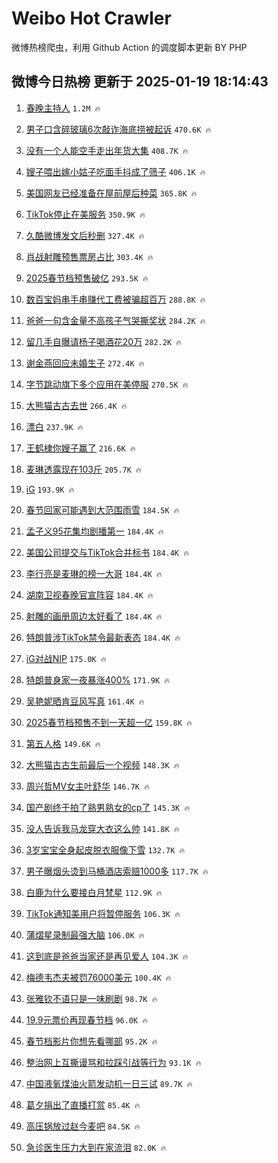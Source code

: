 # Weibo Hot Crawler 



微博热榜爬虫，利用 Github Action 的调度脚本更新 BY PHP 


## 微博今日热榜 更新于 2025-01-19 18:14:43 
1. [春晚主持人](https://s.weibo.com/weibo?q=%E6%98%A5%E6%99%9A%E4%B8%BB%E6%8C%81%E4%BA%BA&t=31&band_rank=1&Refer=top) `1.2M 🔥` 

1. [男子口含碎玻璃6次敲诈海底捞被起诉](https://s.weibo.com/weibo?q=%23%E7%94%B7%E5%AD%90%E5%8F%A3%E5%90%AB%E7%A2%8E%E7%8E%BB%E7%92%836%E6%AC%A1%E6%95%B2%E8%AF%88%E6%B5%B7%E5%BA%95%E6%8D%9E%E8%A2%AB%E8%B5%B7%E8%AF%89%23&t=31&band_rank=2&Refer=top) `470.6K 🔥` 

1. [没有一个人能空手走出年货大集](https://s.weibo.com/weibo?q=%23%E6%B2%A1%E6%9C%89%E4%B8%80%E4%B8%AA%E4%BA%BA%E8%83%BD%E7%A9%BA%E6%89%8B%E8%B5%B0%E5%87%BA%E5%B9%B4%E8%B4%A7%E5%A4%A7%E9%9B%86%23&t=31&band_rank=3&Refer=top) `408.7K 🔥` 

1. [嫂子喂出嫁小姑子吃面手抖成了筛子](https://s.weibo.com/weibo?q=%23%E5%AB%82%E5%AD%90%E5%96%82%E5%87%BA%E5%AB%81%E5%B0%8F%E5%A7%91%E5%AD%90%E5%90%83%E9%9D%A2%E6%89%8B%E6%8A%96%E6%88%90%E4%BA%86%E7%AD%9B%E5%AD%90%23&t=31&band_rank=4&Refer=top) `406.1K 🔥` 

1. [美国网友已经准备在屋前屋后种菜](https://s.weibo.com/weibo?q=%23%E7%BE%8E%E5%9B%BD%E7%BD%91%E5%8F%8B%E5%B7%B2%E7%BB%8F%E5%87%86%E5%A4%87%E5%9C%A8%E5%B1%8B%E5%89%8D%E5%B1%8B%E5%90%8E%E7%A7%8D%E8%8F%9C%23&t=31&band_rank=5&Refer=top) `365.8K 🔥` 

1. [TikTok停止在美服务](https://s.weibo.com/weibo?q=%23TikTok%E5%81%9C%E6%AD%A2%E5%9C%A8%E7%BE%8E%E6%9C%8D%E5%8A%A1%23&t=31&band_rank=6&Refer=top) `350.9K 🔥` 

1. [久酷微博发文后秒删](https://s.weibo.com/weibo?q=%23%E4%B9%85%E9%85%B7%E5%BE%AE%E5%8D%9A%E5%8F%91%E6%96%87%E5%90%8E%E7%A7%92%E5%88%A0%23&t=31&band_rank=7&Refer=top) `327.4K 🔥` 

1. [肖战射雕预售票房占比](https://s.weibo.com/weibo?q=%23%E8%82%96%E6%88%98%E5%B0%84%E9%9B%95%E9%A2%84%E5%94%AE%E7%A5%A8%E6%88%BF%E5%8D%A0%E6%AF%94%23&t=31&band_rank=8&Refer=top) `303.4K 🔥` 

1. [2025春节档预售破亿](https://s.weibo.com/weibo?q=%232025%E6%98%A5%E8%8A%82%E6%A1%A3%E9%A2%84%E5%94%AE%E7%A0%B4%E4%BA%BF%23&t=31&band_rank=9&Refer=top) `293.5K 🔥` 

1. [数百宝妈串手串赚代工费被骗超百万](https://s.weibo.com/weibo?q=%23%E6%95%B0%E7%99%BE%E5%AE%9D%E5%A6%88%E4%B8%B2%E6%89%8B%E4%B8%B2%E8%B5%9A%E4%BB%A3%E5%B7%A5%E8%B4%B9%E8%A2%AB%E9%AA%97%E8%B6%85%E7%99%BE%E4%B8%87%23&t=31&band_rank=10&Refer=top) `288.8K 🔥` 

1. [爸爸一句含金量不高孩子气哭撕奖状](https://s.weibo.com/weibo?q=%23%E7%88%B8%E7%88%B8%E4%B8%80%E5%8F%A5%E5%90%AB%E9%87%91%E9%87%8F%E4%B8%8D%E9%AB%98%E5%AD%A9%E5%AD%90%E6%B0%94%E5%93%AD%E6%92%95%E5%A5%96%E7%8A%B6%23&t=31&band_rank=11&Refer=top) `284.2K 🔥` 

1. [留几手自曝请杨子喝酒花20万](https://s.weibo.com/weibo?q=%23%E7%95%99%E5%87%A0%E6%89%8B%E8%87%AA%E6%9B%9D%E8%AF%B7%E6%9D%A8%E5%AD%90%E5%96%9D%E9%85%92%E8%8A%B120%E4%B8%87%23&t=31&band_rank=12&Refer=top) `282.2K 🔥` 

1. [谢金燕回应未婚生子](https://s.weibo.com/weibo?q=%23%E8%B0%A2%E9%87%91%E7%87%95%E5%9B%9E%E5%BA%94%E6%9C%AA%E5%A9%9A%E7%94%9F%E5%AD%90%23&t=31&band_rank=13&Refer=top) `272.4K 🔥` 

1. [字节跳动旗下多个应用在美停服](https://s.weibo.com/weibo?q=%23%E5%AD%97%E8%8A%82%E8%B7%B3%E5%8A%A8%E6%97%97%E4%B8%8B%E5%A4%9A%E4%B8%AA%E5%BA%94%E7%94%A8%E5%9C%A8%E7%BE%8E%E5%81%9C%E6%9C%8D%23&t=31&band_rank=14&Refer=top) `270.5K 🔥` 

1. [大熊猫古古去世](https://s.weibo.com/weibo?q=%23%E5%A4%A7%E7%86%8A%E7%8C%AB%E5%8F%A4%E5%8F%A4%E5%8E%BB%E4%B8%96%23&t=31&band_rank=15&Refer=top) `266.4K 🔥` 

1. [漂白](https://s.weibo.com/weibo?q=%E6%BC%82%E7%99%BD&t=31&band_rank=16&Refer=top) `237.9K 🔥` 

1. [王鹤棣你嫂子赢了](https://s.weibo.com/weibo?q=%E7%8E%8B%E9%B9%A4%E6%A3%A3%E4%BD%A0%E5%AB%82%E5%AD%90%E8%B5%A2%E4%BA%86&t=31&band_rank=17&Refer=top) `216.6K 🔥` 

1. [麦琳透露现在103斤](https://s.weibo.com/weibo?q=%23%E9%BA%A6%E7%90%B3%E9%80%8F%E9%9C%B2%E7%8E%B0%E5%9C%A8103%E6%96%A4%23&t=31&band_rank=18&Refer=top) `205.7K 🔥` 

1. [iG](https://s.weibo.com/weibo?q=iG&t=31&band_rank=19&Refer=top) `193.9K 🔥` 

1. [春节回家可能遇到大范围雨雪](https://s.weibo.com/weibo?q=%23%E6%98%A5%E8%8A%82%E5%9B%9E%E5%AE%B6%E5%8F%AF%E8%83%BD%E9%81%87%E5%88%B0%E5%A4%A7%E8%8C%83%E5%9B%B4%E9%9B%A8%E9%9B%AA%23&t=31&band_rank=20&Refer=top) `184.5K 🔥` 

1. [孟子义95花集均剧播第一](https://s.weibo.com/weibo?q=%23%E5%AD%9F%E5%AD%90%E4%B9%8995%E8%8A%B1%E9%9B%86%E5%9D%87%E5%89%A7%E6%92%AD%E7%AC%AC%E4%B8%80%23&t=31&band_rank=21&Refer=top) `184.4K 🔥` 

1. [美国公司提交与TikTok合并标书](https://s.weibo.com/weibo?q=%23%E7%BE%8E%E5%9B%BD%E5%85%AC%E5%8F%B8%E6%8F%90%E4%BA%A4%E4%B8%8ETikTok%E5%90%88%E5%B9%B6%E6%A0%87%E4%B9%A6%23&t=31&band_rank=22&Refer=top) `184.4K 🔥` 

1. [李行亮是麦琳的榜一大哥](https://s.weibo.com/weibo?q=%23%E6%9D%8E%E8%A1%8C%E4%BA%AE%E6%98%AF%E9%BA%A6%E7%90%B3%E7%9A%84%E6%A6%9C%E4%B8%80%E5%A4%A7%E5%93%A5%23&t=31&band_rank=23&Refer=top) `184.4K 🔥` 

1. [湖南卫视春晚官宣阵容](https://s.weibo.com/weibo?q=%23%E6%B9%96%E5%8D%97%E5%8D%AB%E8%A7%86%E6%98%A5%E6%99%9A%E5%AE%98%E5%AE%A3%E9%98%B5%E5%AE%B9%23&t=31&band_rank=24&Refer=top) `184.4K 🔥` 

1. [射雕的画册周边太好看了](https://s.weibo.com/weibo?q=%E5%B0%84%E9%9B%95%E7%9A%84%E7%94%BB%E5%86%8C%E5%91%A8%E8%BE%B9%E5%A4%AA%E5%A5%BD%E7%9C%8B%E4%BA%86&t=31&band_rank=25&Refer=top) `184.4K 🔥` 

1. [特朗普涉TikTok禁令最新表态](https://s.weibo.com/weibo?q=%23%E7%89%B9%E6%9C%97%E6%99%AE%E6%B6%89TikTok%E7%A6%81%E4%BB%A4%E6%9C%80%E6%96%B0%E8%A1%A8%E6%80%81%23&t=31&band_rank=26&Refer=top) `184.4K 🔥` 

1. [iG对战NIP](https://s.weibo.com/weibo?q=%23iG%E5%AF%B9%E6%88%98NIP%23&t=31&band_rank=27&Refer=top) `175.0K 🔥` 

1. [特朗普身家一夜暴涨400%](https://s.weibo.com/weibo?q=%23%E7%89%B9%E6%9C%97%E6%99%AE%E8%BA%AB%E5%AE%B6%E4%B8%80%E5%A4%9C%E6%9A%B4%E6%B6%A8400%25%23&t=31&band_rank=28&Refer=top) `171.9K 🔥` 

1. [吴艳妮晒肯豆风写真](https://s.weibo.com/weibo?q=%23%E5%90%B4%E8%89%B3%E5%A6%AE%E6%99%92%E8%82%AF%E8%B1%86%E9%A3%8E%E5%86%99%E7%9C%9F%23&t=31&band_rank=29&Refer=top) `161.4K 🔥` 

1. [2025春节档预售不到一天超一亿](https://s.weibo.com/weibo?q=%232025%E6%98%A5%E8%8A%82%E6%A1%A3%E9%A2%84%E5%94%AE%E4%B8%8D%E5%88%B0%E4%B8%80%E5%A4%A9%E8%B6%85%E4%B8%80%E4%BA%BF%23&t=31&band_rank=30&Refer=top) `159.8K 🔥` 

1. [第五人格](https://s.weibo.com/weibo?q=%E7%AC%AC%E4%BA%94%E4%BA%BA%E6%A0%BC&t=31&band_rank=31&Refer=top) `149.6K 🔥` 

1. [大熊猫古古生前最后一个视频](https://s.weibo.com/weibo?q=%23%E5%A4%A7%E7%86%8A%E7%8C%AB%E5%8F%A4%E5%8F%A4%E7%94%9F%E5%89%8D%E6%9C%80%E5%90%8E%E4%B8%80%E4%B8%AA%E8%A7%86%E9%A2%91%23&t=31&band_rank=32&Refer=top) `148.3K 🔥` 

1. [周兴哲MV女主叶舒华](https://s.weibo.com/weibo?q=%23%E5%91%A8%E5%85%B4%E5%93%B2MV%E5%A5%B3%E4%B8%BB%E5%8F%B6%E8%88%92%E5%8D%8E%23&t=31&band_rank=33&Refer=top) `146.7K 🔥` 

1. [国产剧终于拍了熟男熟女的cp了](https://s.weibo.com/weibo?q=%E5%9B%BD%E4%BA%A7%E5%89%A7%E7%BB%88%E4%BA%8E%E6%8B%8D%E4%BA%86%E7%86%9F%E7%94%B7%E7%86%9F%E5%A5%B3%E7%9A%84cp%E4%BA%86&t=31&band_rank=34&Refer=top) `145.3K 🔥` 

1. [没人告诉我马龙穿大衣这么帅](https://s.weibo.com/weibo?q=%E6%B2%A1%E4%BA%BA%E5%91%8A%E8%AF%89%E6%88%91%E9%A9%AC%E9%BE%99%E7%A9%BF%E5%A4%A7%E8%A1%A3%E8%BF%99%E4%B9%88%E5%B8%85&t=31&band_rank=35&Refer=top) `141.8K 🔥` 

1. [3岁宝宝全身起皮脱衣服像下雪](https://s.weibo.com/weibo?q=%233%E5%B2%81%E5%AE%9D%E5%AE%9D%E5%85%A8%E8%BA%AB%E8%B5%B7%E7%9A%AE%E8%84%B1%E8%A1%A3%E6%9C%8D%E5%83%8F%E4%B8%8B%E9%9B%AA%23&t=31&band_rank=36&Refer=top) `132.7K 🔥` 

1. [男子曝烟头烫到马桶酒店索赔1000多](https://s.weibo.com/weibo?q=%23%E7%94%B7%E5%AD%90%E6%9B%9D%E7%83%9F%E5%A4%B4%E7%83%AB%E5%88%B0%E9%A9%AC%E6%A1%B6%E9%85%92%E5%BA%97%E7%B4%A2%E8%B5%941000%E5%A4%9A%23&t=31&band_rank=37&Refer=top) `117.7K 🔥` 

1. [白鹿为什么要接白月梵星](https://s.weibo.com/weibo?q=%23%E7%99%BD%E9%B9%BF%E4%B8%BA%E4%BB%80%E4%B9%88%E8%A6%81%E6%8E%A5%E7%99%BD%E6%9C%88%E6%A2%B5%E6%98%9F%23&t=31&band_rank=38&Refer=top) `112.9K 🔥` 

1. [TikTok通知美用户将暂停服务](https://s.weibo.com/weibo?q=%23TikTok%E9%80%9A%E7%9F%A5%E7%BE%8E%E7%94%A8%E6%88%B7%E5%B0%86%E6%9A%82%E5%81%9C%E6%9C%8D%E5%8A%A1%23&t=31&band_rank=39&Refer=top) `106.3K 🔥` 

1. [蒲熠星录制最强大脑](https://s.weibo.com/weibo?q=%E8%92%B2%E7%86%A0%E6%98%9F%E5%BD%95%E5%88%B6%E6%9C%80%E5%BC%BA%E5%A4%A7%E8%84%91&t=31&band_rank=40&Refer=top) `106.0K 🔥` 

1. [这到底是爸爸当家还是再见爱人](https://s.weibo.com/weibo?q=%E8%BF%99%E5%88%B0%E5%BA%95%E6%98%AF%E7%88%B8%E7%88%B8%E5%BD%93%E5%AE%B6%E8%BF%98%E6%98%AF%E5%86%8D%E8%A7%81%E7%88%B1%E4%BA%BA&t=31&band_rank=41&Refer=top) `104.3K 🔥` 

1. [梅德韦杰夫被罚76000美元](https://s.weibo.com/weibo?q=%23%E6%A2%85%E5%BE%B7%E9%9F%A6%E6%9D%B0%E5%A4%AB%E8%A2%AB%E7%BD%9A76000%E7%BE%8E%E5%85%83%23&t=31&band_rank=42&Refer=top) `100.4K 🔥` 

1. [张雅钦不语只是一味刷剧](https://s.weibo.com/weibo?q=%E5%BC%A0%E9%9B%85%E9%92%A6%E4%B8%8D%E8%AF%AD%E5%8F%AA%E6%98%AF%E4%B8%80%E5%91%B3%E5%88%B7%E5%89%A7&t=31&band_rank=43&Refer=top) `98.7K 🔥` 

1. [19.9元票价再现春节档](https://s.weibo.com/weibo?q=%2319.9%E5%85%83%E7%A5%A8%E4%BB%B7%E5%86%8D%E7%8E%B0%E6%98%A5%E8%8A%82%E6%A1%A3%23&t=31&band_rank=44&Refer=top) `96.0K 🔥` 

1. [春节档影片你想先看哪部](https://s.weibo.com/weibo?q=%E6%98%A5%E8%8A%82%E6%A1%A3%E5%BD%B1%E7%89%87%E4%BD%A0%E6%83%B3%E5%85%88%E7%9C%8B%E5%93%AA%E9%83%A8&t=31&band_rank=45&Refer=top) `95.2K 🔥` 

1. [整治网上互撕谩骂和拉踩引战等行为](https://s.weibo.com/weibo?q=%23%E6%95%B4%E6%B2%BB%E7%BD%91%E4%B8%8A%E4%BA%92%E6%92%95%E8%B0%A9%E9%AA%82%E5%92%8C%E6%8B%89%E8%B8%A9%E5%BC%95%E6%88%98%E7%AD%89%E8%A1%8C%E4%B8%BA%23&t=31&band_rank=46&Refer=top) `93.1K 🔥` 

1. [中国液氧煤油火箭发动机一日三试](https://s.weibo.com/weibo?q=%23%E4%B8%AD%E5%9B%BD%E6%B6%B2%E6%B0%A7%E7%85%A4%E6%B2%B9%E7%81%AB%E7%AE%AD%E5%8F%91%E5%8A%A8%E6%9C%BA%E4%B8%80%E6%97%A5%E4%B8%89%E8%AF%95%23&t=31&band_rank=47&Refer=top) `89.7K 🔥` 

1. [葛夕捐出了直播打赏](https://s.weibo.com/weibo?q=%23%E8%91%9B%E5%A4%95%E6%8D%90%E5%87%BA%E4%BA%86%E7%9B%B4%E6%92%AD%E6%89%93%E8%B5%8F%23&t=31&band_rank=48&Refer=top) `85.4K 🔥` 

1. [高压锅放过赵今麦吧](https://s.weibo.com/weibo?q=%E9%AB%98%E5%8E%8B%E9%94%85%E6%94%BE%E8%BF%87%E8%B5%B5%E4%BB%8A%E9%BA%A6%E5%90%A7&t=31&band_rank=49&Refer=top) `84.5K 🔥` 

1. [急诊医生压力大到在家流泪](https://s.weibo.com/weibo?q=%23%E6%80%A5%E8%AF%8A%E5%8C%BB%E7%94%9F%E5%8E%8B%E5%8A%9B%E5%A4%A7%E5%88%B0%E5%9C%A8%E5%AE%B6%E6%B5%81%E6%B3%AA%23&t=31&band_rank=50&Refer=top) `82.0K 🔥` 

